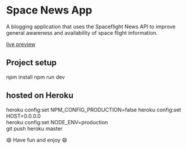 # Space News App

A blogging application that uses the Spaceflight News API to improve general awareness and availability of space flight information.

[live preview](https://fast-shelf-95292.herokuapp.com/login)

## Project setup

npm install
npm run dev

## hosted on Heroku

heroku config:set NPM_CONFIG_PRODUCTION=false 
heroku config:set HOST=0.0.0.0  
heroku config:set NODE_ENV=production   
git push heroku master 


:smile: Have fun and enjoy :smile:

